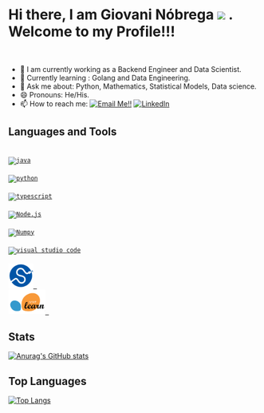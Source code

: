 # Hi there, I am Giovani Nóbrega <img src="https://media.giphy.com/media/hvRJCLFzcasrR4ia7z/giphy.gif" width="25px"> . Welcome to my Profile!!!

<!-- ![](https://visitor-badge.glitch.me/badge?page_id=abhisheknaiidu.abhisheknaiidu) -->

<br />

- 🔭 I am currently working as a Backend Engineer and Data Scientist.
- 🌱 Currently learning : Golang and Data Engineering.
- 💬 Ask me about: Python, Mathematics, Statistical Models, Data science.
- 😄 Pronouns: He/His.
- 📫 How to reach me: <a href="mailto:giovani.angelo@gmail.com">![Email Me!!](https://img.shields.io/badge/Gmail-D14836?style=for-the-badge&logo=gmail&logoColor=white)</a> <a href="https://www.linkedin.com/in/giovaninobrega/">![LinkedIn](https://img.shields.io/badge/LinkedIn-0077B5?style=for-the-badge&logo=linkedin&logoColor=white)</a>

## Languages and Tools

[<code>
<img alt="java" width="50px" src="https://img.icons8.com/color/240/000000/java-coffee-cup-logo.png">
</code>](https://docs.oracle.com/en/java/)
[<code>
<img alt="python" width="50px" src="https://img.icons8.com/color/240/000000/python.png">
</code>](https://www.python.org/)
[<code>
<img alt="typescript" width="50px" src="https://img.icons8.com/color/240/000000/typescript.png">
</code>](https://www.typescriptlang.org/)
[<code>
<img alt="Node.js" width="50px" src="https://img.icons8.com/color/240/000000/nodejs.png">
</code>](https://nodejs.org/en/)
[<code>
<img alt="Numpy" width="50px" src="https://img.icons8.com/color/2x/numpy.png">
</code>](https://numpy.org/)
[<code>
<img alt="visual studio code" width="50px" src="https://img.icons8.com/fluent/240/000000/visual-studio-code-2019.png" />
</code>](https://code.visualstudio.com/)
[<code>
<img alt="Scipy" width="50px" src=".imgs/scipy.svg" />
</code>](https://scipy.org/)
[<code>
<img alt="Scipy" width="74px" src=".imgs/scikit.png" />
</code>](https://scikit-learn.org/)
<!--  	https://img.icons8.com/color/2x/numpy.png -->
  
## Stats
[![Anurag's GitHub stats](https://github-readme-stats.vercel.app/api?username=GiovaniGitHub&theme=default)](https://github.com/anuraghazra/github-readme-stats)

## Top Languages
[![Top Langs](https://github-readme-stats.vercel.app/api/top-langs/?username=GiovaniGitHub&langs_count=6&theme=default)](https://github.com/anuraghazra/github-readme-stats)
